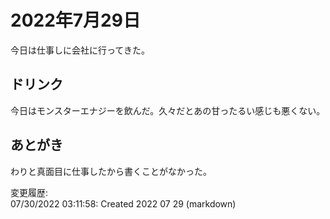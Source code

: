 # 2022年7月29日

今日は仕事しに会社に行ってきた。

## ドリンク

今日はモンスターエナジーを飲んだ。久々だとあの甘ったるい感じも悪くない。

## あとがき

わりと真面目に仕事したから書くことがなかった。

変更履歴:  
07/30/2022 03:11:58: Created 2022 07 29 (markdown)  
